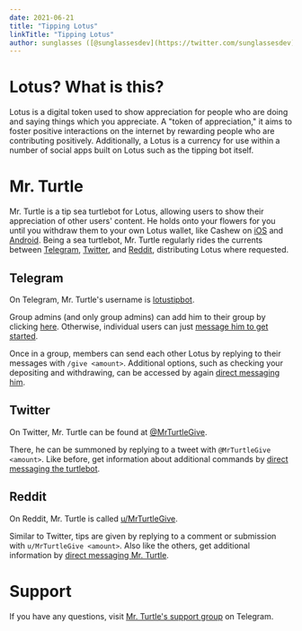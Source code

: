 ```yaml
---
date: 2021-06-21
title: "Tipping Lotus"
linkTitle: "Tipping Lotus"
author: sunglasses ([@sunglassesdev](https://twitter.com/sunglassesdev))
---
```


# Lotus? What is this?

Lotus is a digital token used to show appreciation for people who are doing and saying things which you appreciate. A "token of appreciation," it aims to foster positive interactions on the internet by rewarding people who are contributing positively. Additionally, a Lotus is a currency for use within a number of social apps built on Lotus such as the tipping bot itself.

# Mr. Turtle
Mr. Turtle is a tip sea turtlebot for Lotus, allowing users to show their appreciation of other users' content. 
He holds onto your flowers for you until you withdraw them to your own Lotus wallet, like Cashew on <a href="https://testflight.apple.com/join/k8geRwGG">iOS</a> and <a href="https://play.google.com/store/apps/details?id=org.cashweb.cashew">Android</a>.
Being a sea turtlebot, Mr. Turtle regularly rides the currents between <a href="#telegram">Telegram</a>, <a href="#twitter">Twitter</a>, and <a href="#reddit">Reddit</a>, 
distributing Lotus where requested.

## Telegram
On Telegram, Mr. Turtle's username is <a href="https://t.me/lotustipbot">lotustipbot</a>.

Group admins (and only group admins) can add him to their group by clicking <a href="https://t.me/lotustipbot?startgroup">here</a>. 
Otherwise, individual users can just <a href="https://t.me/lotustipbot/?start">message him to get started</a>.

Once in a group, members can send each other Lotus by replying to their messages with `/give <amount>`. 
Additional options, such as checking your depositing and withdrawing, can be accessed by again <a href="https//t.me/lotustipbot?start">direct messaging him</a>.

## Twitter
On Twitter, Mr. Turtle can be found at <a href="https://twitter.com/mrturtlegive">@MrTurtleGive</a>.

There, he can be summoned by replying to a tweet with `@MrTurtleGive <amount>`. 
  Like before, get information about additional commands by <a href="https://twitter.com/messages/compose?text=help&recipient_id=1412181934839582720">direct messaging the turtlebot</a>.

## Reddit
On Reddit, Mr. Turtle is called <a href="https://reddit.com/user/mrturtlegive">u/MrTurtleGive</a>.

Similar to Twitter, tips are given by replying to a comment or submission with `u/MrTurtleGive <amount>`. 
Also like the others, get additional information by <a href="https://www.reddit.com/message/compose/?to=mrturtlegive&message=help">direct messaging Mr. Turtle</a>.

# Support
If you have any questions, visit <a href="https://t.me/lotustipbotsupport">Mr. Turtle's support group</a> on Telegram.
